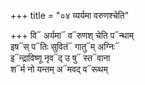 +++
title = "०४ व्यर्यमा वरुणश्चेति"

+++
वि᳓ अर्यमा᳓ व᳓रुणश् चेति प᳓न्थाम्  
इष᳓स् प᳓तिः सुवितं᳓ गातु᳓म् अग्निः᳓  
इ᳓न्द्राविष्णू नृव᳓द् उ षु᳓ स्त᳓वाना  
श᳓र्म नो यन्तम् अ᳓मवद् व᳓रूथम्